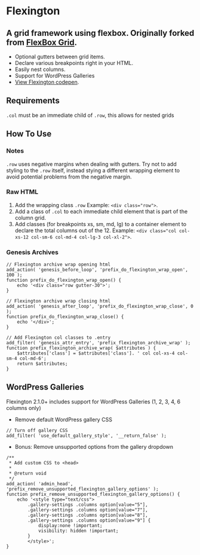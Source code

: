 # Flexington

## A grid framework using flexbox. Originally forked from [FlexBox Grid](http://flexboxgrid.com/).
* Optional gutters between grid items.
* Declare various breakpoints right in your HTML.
* Easily nest columns.
* Support for WordPress Galleries
* [View Flexington codepen](http://codepen.io/JiveDig/pen/vXmykK).

## Requirements
`.col` must be an immediate child of `.row`, this allows for nested grids

## How To Use
### Notes
`.row` uses negative margins when dealing with gutters. Try not to add styling to the `.row` itself, instead stying a different wrapping element to avoid potential problems from the negative margin.

### Raw HTML
1. Add the wrapping class `.row`
Example: `<div class="row">`.
1. Add a class of `.col` to each immediate child element that is part of the column grid.
1. Add classes (for breakpoints xs, sm, md, lg) to a container element to declare the total columns out of the 12.
Example: `<div class="col col-xs-12 col-sm-6 col-md-4 col-lg-3 col-xl-2">`.

### Genesis Archives
```
// Flexington archive wrap opening html
add_action( 'genesis_before_loop', 'prefix_do_flexington_wrap_open', 100 );
function prefix_do_flexington_wrap_open() {
	echo '<div class="row gutter-30">';
}

// Flexington archive wrap closing html
add_action( 'genesis_after_loop', 'prefix_do_flexington_wrap_close', 0 );
function prefix_do_flexington_wrap_close() {
	echo '</div>';
}

// Add Flexington col classes to .entry
add_filter( 'genesis_attr_entry', 'prefix_flexington_archive_wrap' );
function prefix_flexington_archive_wrap( $attributes ) {
	$attributes['class'] = $attributes['class']. ' col col-xs-4 col-sm-4 col-md-6';
	return $attributes;
}
```

## WordPress Galleries
Flexington 2.1.0+ includes support for WordPress Galleries (1, 2, 3, 4, 6 columns only)
* Remove default WordPress gallery CSS
```
// Turn off gallery CSS
add_filter( 'use_default_gallery_style', '__return_false' );
```
* Bonus: Remove unsupported options from the gallery dropdown
```
/**
 * Add custom CSS to <head>
 *
 * @return void
 */
add_action( 'admin_head', 'prefix_remove_unsupported_flexington_gallery_options' );
function prefix_remove_unsupported_flexington_gallery_options() {
    echo '<style type="text/css">
        .gallery-settings .columns option[value="5"],
        .gallery-settings .columns option[value="7"],
        .gallery-settings .columns option[value="8"],
        .gallery-settings .columns option[value="9"] {
            display:none !important;
            visibility: hidden !important;
        }
        </style>';
}
```
